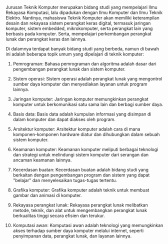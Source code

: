 
Jurusan Teknik Komputer merupakan bidang studi yang mempelajari Ilmu Rekayasa Komputasi, lalu dipadukan dengan Ilmu Komputer dan Ilmu Teknik Elektro. Nantinya, mahasiswa Teknik Komputer akan memiliki keterampilan desain dan rekayasa sistem perangkat keras digital, termasuk jaringan komputer, sistem embedded, mikrokomputer, serta perangkat lain yang berbasis pada komputer. Serta, mempelajari perkembangan perangkat lunak dan perangkat keras dan lainnya.


Di dalamnya terdapat banyak bidang studi yang berbeda, namun di bawah ini adalah beberapa topik umum yang dipelajari di teknik komputer:

1. Pemrograman: Bahasa pemrograman dan algoritma adalah dasar dari pengembangan perangkat lunak dan sistem komputer.

2. Sistem operasi: Sistem operasi adalah perangkat lunak yang mengontrol sumber daya komputer dan menyediakan layanan untuk program lainnya.

3. Jaringan komputer: Jaringan komputer memungkinkan perangkat komputer untuk berkomunikasi satu sama lain dan berbagi sumber daya.

4. Basis data: Basis data adalah kumpulan informasi yang disimpan di dalam komputer dan dapat diakses oleh program.

5. Arsitektur komputer: Arsitektur komputer adalah cara di mana komponen-komponen hardware diatur dan dihubungkan dalam sebuah sistem komputer.

6. Keamanan komputer: Keamanan komputer meliputi berbagai teknologi dan strategi untuk melindungi sistem komputer dari serangan dan ancaman keamanan lainnya.

7. Kecerdasan buatan: Kecerdasan buatan adalah bidang studi yang berkaitan dengan pengembangan program dan sistem yang dapat "belajar" dan menyelesaikan tugas-tugas tertentu.

8. Grafika komputer: Grafika komputer adalah teknik untuk membuat gambar dan animasi di komputer.

9. Rekayasa perangkat lunak: Rekayasa perangkat lunak melibatkan metode, teknik, dan alat untuk mengembangkan perangkat lunak berkualitas tinggi secara efisien dan terukur.

10. Komputasi awan: Komputasi awan adalah teknologi yang memungkinkan akses terhadap sumber daya komputer melalui internet, seperti penyimpanan data, perangkat lunak, dan layanan lainnya.
